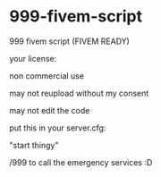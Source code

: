 # 999-fivem-script
999 fivem script (FIVEM READY)


your license:

non commercial use

may not reupload without my consent

may not edit the code

put this in your server.cfg:

"start thingy"


/999 to call the emergency services :D
